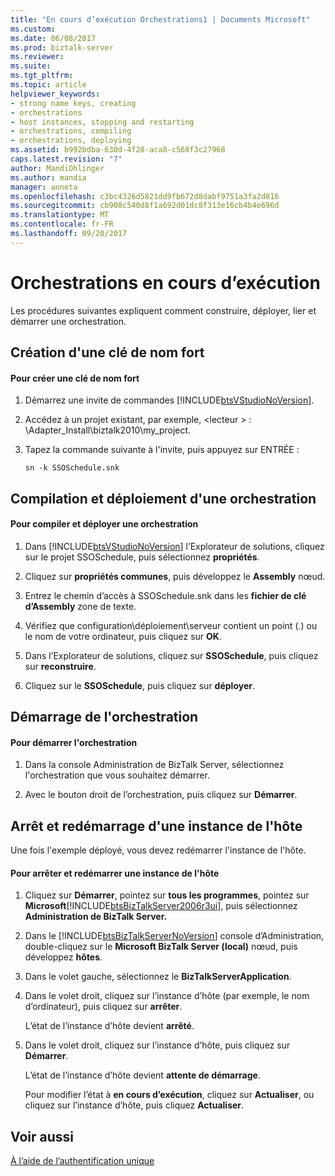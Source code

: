```yaml
---
title: "En cours d’exécution Orchestrations1 | Documents Microsoft"
ms.custom: 
ms.date: 06/08/2017
ms.prod: biztalk-server
ms.reviewer: 
ms.suite: 
ms.tgt_pltfrm: 
ms.topic: article
helpviewer_keywords:
- strong name keys, creating
- orchestrations
- host instances, stopping and restarting
- orchestrations, compiling
- orchestrations, deploying
ms.assetid: b992bdba-630d-4f28-aca8-c568f3c27968
caps.latest.revision: "7"
author: MandiOhlinger
ms.author: mandia
manager: anneta
ms.openlocfilehash: c3bc4326d5821dd9fb672d8dabf9751a3fa2d816
ms.sourcegitcommit: cb908c540d8f1a692d01dc8f313e16cb4b4e696d
ms.translationtype: MT
ms.contentlocale: fr-FR
ms.lasthandoff: 09/20/2017
---
```

# <a name="running-orchestrations"></a>Orchestrations en cours d’exécution
Les procédures suivantes expliquent comment construire, déployer, lier et démarrer une orchestration.  
  
## <a name="creating-a-strong-name-key"></a>Création d'une clé de nom fort  
  
#### <a name="to-create-a-strong-name-key"></a>Pour créer une clé de nom fort  
  
1.  Démarrez une invite de commandes [!INCLUDE[btsVStudioNoVersion](../includes/btsvstudionoversion-md.md)].  
  
2.  Accédez à un projet existant, par exemple, \<lecteur > : \Adapter_Install\biztalk2010\my_project.  
  
3.  Tapez la commande suivante à l'invite, puis appuyez sur ENTRÉE :  
  
     `sn -k SSOSchedule.snk`  
  
## <a name="compiling-and-deploying-an-orchestration"></a>Compilation et déploiement d'une orchestration  
  
#### <a name="to-compile-and-deploy-an-orchestration"></a>Pour compiler et déployer une orchestration  
  
1.  Dans [!INCLUDE[btsVStudioNoVersion](../includes/btsvstudionoversion-md.md)] l’Explorateur de solutions, cliquez sur le projet SSOSchedule, puis sélectionnez **propriétés**.  
  
2.  Cliquez sur **propriétés communes**, puis développez le **Assembly** nœud.  
  
3.  Entrez le chemin d’accès à SSOSchedule.snk dans les **fichier de clé d’Assembly** zone de texte.  
  
4.  Vérifiez que configuration\déploiement\serveur contient un point (.) ou le nom de votre ordinateur, puis cliquez sur **OK**.  
  
5.  Dans l’Explorateur de solutions, cliquez sur **SSOSchedule**, puis cliquez sur **reconstruire**.  
  
6.  Cliquez sur le **SSOSchedule**, puis cliquez sur **déployer**.  
  
## <a name="starting-the-orchestration"></a>Démarrage de l'orchestration  
  
#### <a name="to-start-the-orchestration"></a>Pour démarrer l'orchestration  
  
1.  Dans la console Administration de BizTalk Server, sélectionnez l'orchestration que vous souhaitez démarrer.  
  
2.  Avec le bouton droit de l’orchestration, puis cliquez sur **Démarrer**.  
  
## <a name="stopping-and-restarting-a-host-instance"></a>Arrêt et redémarrage d'une instance de l'hôte  
 Une fois l'exemple déployé, vous devez redémarrer l'instance de l'hôte.  
  
#### <a name="to-stop-and-restart-a-host-instance"></a>Pour arrêter et redémarrer une instance de l'hôte  
  
1.  Cliquez sur **Démarrer**, pointez sur **tous les programmes**, pointez sur **Microsoft**[!INCLUDE[btsBizTalkServer2006r3ui](../includes/btsbiztalkserver2006r3ui-md.md)], puis sélectionnez **Administration de BizTalk Server.**  
  
2.  Dans le [!INCLUDE[btsBizTalkServerNoVersion](../includes/btsbiztalkservernoversion-md.md)] console d’Administration, double-cliquez sur le **Microsoft BizTalk Server (local)** nœud, puis développez **hôtes**.  
  
3.  Dans le volet gauche, sélectionnez le **BizTalkServerApplication**.  
  
4.  Dans le volet droit, cliquez sur l’instance d’hôte (par exemple, le nom d’ordinateur), puis cliquez sur **arrêter**.  
  
     L’état de l’instance d’hôte devient **arrêté**.  
  
5.  Dans le volet droit, cliquez sur l’instance d’hôte, puis cliquez sur **Démarrer**.  
  
     L’état de l’instance d’hôte devient **attente de démarrage**.  
  
     Pour modifier l’état à **en cours d’exécution**, cliquez sur **Actualiser**, ou cliquez sur l’instance d’hôte, puis cliquez **Actualiser**.  
  
## <a name="see-also"></a>Voir aussi  
 [À l’aide de l’authentification unique](../core/using-single-sign-on3.md)